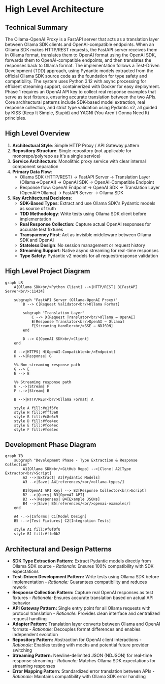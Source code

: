 # High Level Architecture

## Technical Summary

The Ollama-OpenAI Proxy is a FastAPI server that acts as a translation layer between Ollama SDK clients and OpenAI-compatible endpoints. When an Ollama SDK makes HTTP/REST requests, the FastAPI server receives them in Ollama format, translates them to OpenAI format using the OpenAI SDK, forwards them to OpenAI-compatible endpoints, and then translates the responses back to Ollama format. The implementation follows a Test-Driven Development (TDD) approach, using Pydantic models extracted from the official Ollama SDK source code as the foundation for type safety and compatibility. The system uses Python 3.12 with async processing for efficient streaming support, containerized with Docker for easy deployment. Phase 1 requires an OpenAI API key to collect real response examples that serve as test fixtures, ensuring accurate translation between the two APIs. Core architectural patterns include SDK-based model extraction, real response collection, and strict type validation using Pydantic v2, all guided by KISS (Keep It Simple, Stupid) and YAGNI (You Aren't Gonna Need It) principles.

## High Level Overview

1. **Architectural Style**: Simple HTTP Proxy / API Gateway pattern
2. **Repository Structure**: Single repository (not applicable for monorepo/polyrepo as it's a single service)
3. **Service Architecture**: Monolithic proxy service with clear internal component separation
4. **Primary Data Flow**: 
   - Ollama SDK (HTTP/REST) → FastAPI Server → Translation Layer (Ollama→OpenAI) → OpenAI SDK → OpenAI-Compatible Endpoint
   - Response flow: OpenAI Endpoint → OpenAI SDK → Translation Layer (OpenAI→Ollama) → FastAPI Server → Ollama SDK
5. **Key Architectural Decisions**:
   - **SDK-Based Types**: Extract and use Ollama SDK's Pydantic models as source of truth
   - **TDD Methodology**: Write tests using Ollama SDK client before implementation
   - **Real Response Collection**: Capture actual OpenAI responses for accurate test fixtures
   - **Transparency First**: Act as invisible middleware between Ollama SDK and OpenAI
   - **Stateless Design**: No session management or request history
   - **Streaming Support**: Native async streaming for real-time responses
   - **Type Safety**: Pydantic v2 models for all request/response validation

## High Level Project Diagram

```mermaid
graph LR
    A[Ollama SDK<br/>Python Client] -->|HTTP/REST| B[FastAPI Server<br/>:11434]
    
    subgraph "FastAPI Server (Ollama-OpenAI Proxy)"
        B --> C[Request Validator<br/>Ollama Format]
        
        subgraph "Translation Layer"
            C --> D[Request Translator<br/>Ollama → OpenAI]
            E[Response Translator<br/>OpenAI → Ollama]
            F[Streaming Handler<br/>SSE → NDJSON]
        end
        
        D --> G[OpenAI SDK<br/>Client]
    end
    
    G -->|HTTPS| H[OpenAI-Compatible<br/>Endpoint]
    H -->|Response| G
    
    %% Non-streaming response path
    G --> E
    E --> B
    
    %% Streaming response path
    G -.->|Stream| F
    F -.->|Stream| B
    
    B -->|HTTP/REST<br/>Ollama Format| A
    
    style A fill:#e1f5fe
    style H fill:#fff3e0
    style B fill:#c8e6c9
    style D fill:#fce4ec
    style E fill:#fce4ec
    style F fill:#fce4ec
```

## Development Phase Diagram

```mermaid
graph TB
    subgraph "Development Phase - Type Extraction & Response Collection"
        A1[Ollama SDK<br/>GitHub Repo] -->|Clone| A2[Type Extractor<br/>Script]
        A2 -->|Extract| A3[Pydantic Models]
        A3 -->|Save| A4[references/<br/>ollama-types/]
        
        B1[OpenAI API Key] --> B2[Response Collector<br/>Script]
        B2 -->|Query| B3[OpenAI API]
        B3 -->|Responses| B4[Example JSONs]
        B4 -->|Save| B5[references/<br/>openai-examples/]
    end
    
    A4 -.->|Informs| C1[Model Design]
    B5 -.->|Test Fixtures| C2[Integration Tests]
    
    style A1 fill:#f0f0f0
    style B1 fill:#ffe0b2
```

## Architectural and Design Patterns

- **SDK Type Extraction Pattern:** Extract Pydantic models directly from Ollama SDK source - *Rationale:* Ensures 100% compatibility with SDK expectations
- **Test-Driven Development Pattern:** Write tests using Ollama SDK before implementation - *Rationale:* Guarantees compatibility and reduces rework
- **Response Collection Pattern:** Capture real OpenAI responses as test fixtures - *Rationale:* Ensures accurate translation based on actual API behavior
- **API Gateway Pattern:** Single entry point for all Ollama requests with protocol translation - *Rationale:* Provides clean interface and centralized request handling
- **Adapter Pattern:** Translation layer converts between Ollama and OpenAI formats - *Rationale:* Decouples format differences and enables independent evolution
- **Repository Pattern:** Abstraction for OpenAI client interactions - *Rationale:* Enables testing with mocks and potential future provider switching
- **Streaming Pattern:** Newline-delimited JSON (NDJSON) for real-time response streaming - *Rationale:* Matches Ollama SDK expectations for streaming responses
- **Error Mapping Pattern:** Standardized error translation between APIs - *Rationale:* Maintains compatibility with Ollama SDK error handling
